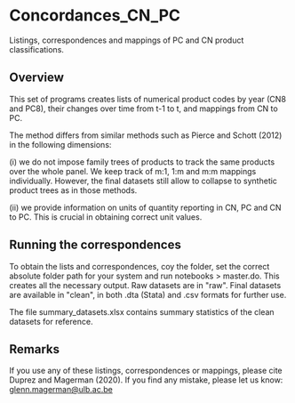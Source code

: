 # Concordances_CN_PC
 Listings, correspondences and mappings of PC and CN product classifications.

## Overview
This set of programs creates lists of numerical product codes by year (CN8 and PC8), their changes over time from t-1 to t, and mappings from CN to PC. 

The method differs from similar methods such as Pierce and Schott (2012) in the following dimensions:

(i) we do not impose family trees of products to track the same products over the whole panel. We keep track of m:1, 1:m and m:m mappings individually. However, the final datasets still allow to collapse to synthetic product trees as in those methods.

(ii) we provide information on units of quantity reporting in CN, PC and CN to PC. This is crucial in obtaining correct unit values.

## Running the correspondences
To obtain the lists and correspondences, coy the folder, set the correct absolute folder path for your system and run notebooks > master.do. This creates all the necessary output. Raw datasets are in "raw". Final datasets are available in "clean", in both .dta (Stata) and .csv formats for further use.

The file summary_datasets.xlsx contains summary statistics of the clean datasets for reference.

## Remarks
If you use any of these listings, correspondences or mappings, please cite Duprez and Magerman (2020).
If you find any mistake, please let us know: glenn.magerman@ulb.ac.be

